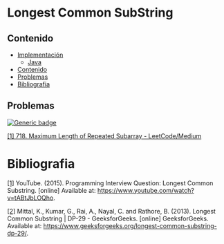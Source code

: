 # Longest Common SubString

## Contenido
* [Implementación](#)
    * [Java](#)
* [Contenido](#contenido)
* [Problemas](#problemas)
* [Bibliografia](#bibliografia)

## Problemas

[![Generic badge](https://img.shields.io/badge/LeetCode-Medium-yellow.svg)](https://leetcode.com/problemset/algorithms/)

[[1] 718. Maximum Length of Repeated Subarray - LeetCode/Medium](https://leetcode.com/problems/maximum-length-of-repeated-subarray/)

# Bibliografia

[[1]](https://www.youtube.com/watch?v=tABtJbLOQho) YouTube. (2015). Programming Interview Question: Longest Common Substring. [online] Available at: https://www.youtube.com/watch?v=tABtJbLOQho.

[[2]](https://www.geeksforgeeks.org/longest-common-substring-dp-29/) Mittal, K., Kumar, G., Rai, A., Nayal, C. and Rathore, B. (2013). Longest Common Substring | DP-29 - GeeksforGeeks. [online] GeeksforGeeks. Available at: https://www.geeksforgeeks.org/longest-common-substring-dp-29/.
